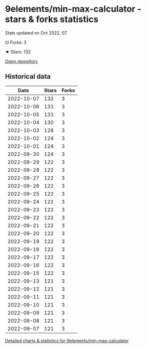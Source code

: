 # 9elements/min-max-calculator - stars & forks statistics

Stats updated on Oct 2022, 07

☋ Forks: 3

★ Stars: 132

[Open repository](https://github.com/9elements/min-max-calculator)

## Historical data
| Date | Stars | Forks |
|------|-------|-------|
| 2022-10-07 | 132 | 3 | 
| 2022-10-06 | 131 | 3 | 
| 2022-10-05 | 131 | 3 | 
| 2022-10-04 | 130 | 3 | 
| 2022-10-03 | 128 | 3 | 
| 2022-10-02 | 124 | 3 | 
| 2022-10-01 | 124 | 3 | 
| 2022-09-30 | 124 | 3 | 
| 2022-09-29 | 122 | 3 | 
| 2022-09-28 | 122 | 3 | 
| 2022-09-27 | 122 | 3 | 
| 2022-09-26 | 122 | 3 | 
| 2022-09-25 | 122 | 3 | 
| 2022-09-24 | 122 | 3 | 
| 2022-09-23 | 122 | 3 | 
| 2022-09-22 | 122 | 3 | 
| 2022-09-21 | 122 | 3 | 
| 2022-09-20 | 122 | 3 | 
| 2022-09-19 | 122 | 3 | 
| 2022-09-18 | 122 | 3 | 
| 2022-09-17 | 122 | 3 | 
| 2022-09-16 | 122 | 3 | 
| 2022-09-15 | 122 | 3 | 
| 2022-09-13 | 121 | 3 | 
| 2022-09-12 | 121 | 3 | 
| 2022-09-11 | 121 | 3 | 
| 2022-09-10 | 121 | 3 | 
| 2022-09-09 | 121 | 3 | 
| 2022-09-08 | 121 | 3 | 
| 2022-09-07 | 121 | 3 | 


[Detailed charts & statistics for 9elements/min-max-calculator](https://reviewgithub.com/rep/9elements/min-max-calculator)
